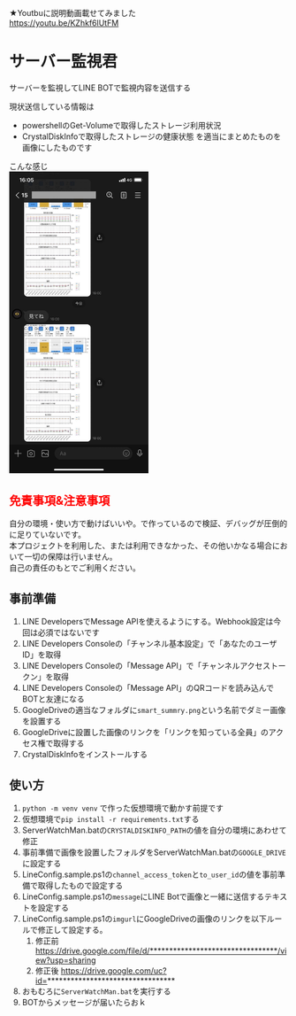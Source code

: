 ★Youtbuに説明動画載せてみました  
https://youtu.be/KZhkf6lUtFM  
  
# サーバー監視君

サーバーを監視してLINE BOTで監視内容を送信する  
  
現状送信している情報は
- powershellのGet-Volumeで取得したストレージ利用状況
- CrystalDiskInfoで取得したストレージの健康状態
を適当にまとめたものを画像にしたものです  
  
こんな感じ  
<img src="https://raw.githubusercontent.com/gachuchu/github_images/main/ServerWatchMan/pic00.png?raw=true" width="50%">  
  
## <span style="color:red">免責事項&注意事項</span>

自分の環境・使い方で動けばいいや。で作っているので検証、デバッグが圧倒的に足りていないです。  
本プロジェクトを利用した、または利用できなかった、その他いかなる場合において一切の保障は行いません。  
自己の責任のもとでご利用ください。

## 事前準備

1. LINE DevelopersでMessage APIを使えるようにする。Webhook設定は今回は必須ではないです
1. LINE Developers Consoleの「チャンネル基本設定」で「あなたのユーザID」を取得
1. LINE Developers Consoleの「Message API」で「チャンネルアクセストークン」を取得
1. LINE Developers Consoleの「Message API」のQRコードを読み込んでBOTと友達になる
1. GoogleDriveの適当なフォルダに`smart_summry.png`という名前でダミー画像を設置する
1. GoogleDriveに設置した画像のリンクを「リンクを知っている全員」のアクセス権で取得する
1. CrystalDiskInfoをインストールする

## 使い方
 
1. `python -m venv venv` で作った仮想環境で動かす前提です
1. 仮想環境で`pip install -r requirements.txt`する
1. ServerWatchMan.batの`CRYSTALDISKINFO_PATH`の値を自分の環境にあわせて修正
1. 事前準備で画像を設置したフォルダをServerWatchMan.batの`GOOGLE_DRIVE`に設定する
1. LineConfig.sample.ps1の`channel_access_token`と`to_user_id`の値を事前準備で取得したもので設定する
1. LineConfig.sample.ps1の`message`にLINE Botで画像と一緒に送信するテキストを設定する
1. LineConfig.sample.ps1の`imgurl`にGoogleDriveの画像のリンクを以下ルールで修正して設定する。
	1. 修正前 https://drive.google.com/file/d/*********************************/view?usp=sharing
	1. 修正後 https://drive.google.com/uc?id=*********************************
1. おもむろに`ServerWatchMan.bat`を実行する
1. BOTからメッセージが届いたらおｋ
